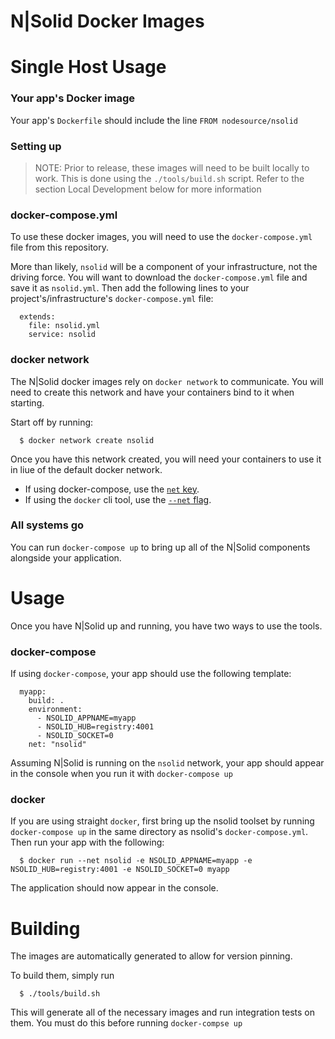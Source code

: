 N|Solid Docker Images
=====================

# Single Host Usage

### Your app's Docker image

Your app's `Dockerfile` should include the line `FROM nodesource/nsolid`

### Setting up

> NOTE: Prior to release, these images will need to be built locally to work. This is done using the `./tools/build.sh` script.
> Refer to the section Local Development below for more information

### docker-compose.yml
To use these docker images, you will need to use the `docker-compose.yml` file from this repository.

More than likely, `nsolid` will be a component of your infrastructure, not the driving force. You will want to download the `docker-compose.yml` file and save it as `nsolid.yml`. Then add the following lines to your project's/infrastructure's `docker-compose.yml` file:

      extends:
        file: nsolid.yml
        service: nsolid

### docker network

The N|Solid docker images rely on `docker network` to communicate. You will need to create this network and have your containers bind to it when starting.

Start off by running:

      $ docker network create nsolid

Once you have this network created, you will need your containers to use it in liue of the default docker network.

  * If using docker-compose, use the [`net` key](https://docs.docker.com/compose/compose-file/#net).
  * If using the `docker` cli tool, use the [`--net` flag](https://docs.docker.com/engine/reference/commandline/run/#connect-a-container-to-a-network-net).

### All systems go

You can run `docker-compose up` to bring up all of the N|Solid components alongside your application.

# Usage

Once you have N|Solid up and running, you have two ways to use the tools.

### docker-compose

If using `docker-compose`, your app should use the following template:

      myapp:
        build: .
        environment:
          - NSOLID_APPNAME=myapp
          - NSOLID_HUB=registry:4001
          - NSOLID_SOCKET=0
        net: "nsolid"

Assuming N|Solid is running on the `nsolid` network, your app should appear in the console when you run it with `docker-compose up`

### docker

If you are using straight `docker`, first bring up the nsolid toolset by running `docker-compose up` in the same directory as nsolid's `docker-compose.yml`. Then run your app with the following:

      $ docker run --net nsolid -e NSOLID_APPNAME=myapp -e NSOLID_HUB=registry:4001 -e NSOLID_SOCKET=0 myapp

The application should now appear in the console.

# Building

The images are automatically generated to allow for version pinning.

To build them, simply run

      $ ./tools/build.sh

This will generate all of the necessary images and run integration tests on them. You must do this before running `docker-compse up`
